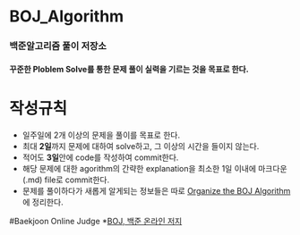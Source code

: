 # BOJ_Algorithm
### 백준알고리즘 풀이 저장소
#### 꾸준한 Ploblem Solve를 통한 문제 풀이 실력을 기르는 것을 목표로 한다.


# 작성규칙
* 일주일에 2개 이상의 문제을 풀이를 목표로 한다.
* 최대 **2일**까지 문제에 대하여 solve하고, 그 이상의 시간을 들이지 않는다.
* 적어도 **3일**안에 code를 작성하여 commit한다.
* 해당 문제에 대한 agorithm의 간략한 explanation을 최소한 1일 이내에 마크다운(.md) file로 commit한다.
* 문제를 풀이하다가 새롭게 알게되는 정보들은 따로 [Organize the BOJ Algorithm](https://github.com/EunsilGil/Oranize-the-BOJ-Algorithm)에 정리한다.

#Baekjoon Online Judge
*[BOJ, 백준 온라인 저지](https://www.acmicpc.net/)
